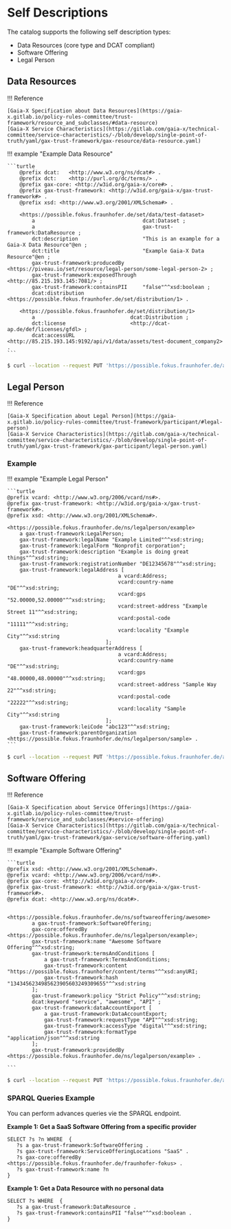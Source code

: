 # Self Descriptions

The catalog supports the following self description types:

- Data Resources (core type and DCAT compliant)
- Software Offering
- Legal Person


## Data Resources

!!! Reference

    [Gaia-X Specification about Data Resources](https://gaia-x.gitlab.io/policy-rules-committee/trust-framework/resource_and_subclasses/#data-resource)  
    [Gaia-X Service Characteristics](https://gitlab.com/gaia-x/technical-committee/service-characteristics/-/blob/develop/single-point-of-truth/yaml/gax-trust-framework/gax-resource/data-resource.yaml)


!!! example "Example Data Resource"

    ```turtle
        @prefix dcat:   <http://www.w3.org/ns/dcat#> .
        @prefix dct:    <http://purl.org/dc/terms/> .
        @prefix gax-core: <http://w3id.org/gaia-x/core#> .
        @prefix gax-trust-framework: <http://w3id.org/gaia-x/gax-trust-framework#> .
        @prefix xsd: <http://www.w3.org/2001/XMLSchema#> .

        <https://possible.fokus.fraunhofer.de/set/data/test-dataset>
            a                                   dcat:Dataset ;
            a                                   gax-trust-framework:DataResource ;
            dct:description                     "This is an example for a Gaia-X Data Resource"@en ;
            dct:title                           "Example Gaia-X Data Resource"@en ;
            gax-trust-framework:producedBy      <https://piveau.io/set/resource/legal-person/some-legal-person-2> ;
            gax-trust-framework:exposedThrough  <http://85.215.193.145:7081/> ;
            gax-trust-framework:containsPII     "false"^^xsd:boolean ;
            dcat:distribution                   <https://possible.fokus.fraunhofer.de/set/distribution/1> .

        <https://possible.fokus.fraunhofer.de/set/distribution/1>
            a                               dcat:Distribution ;
            dct:license                     <http://dcat-ap.de/def/licenses/gfdl> ;
            dcat:accessURL                  <http://85.215.193.145:9192/api/v1/data/assets/test-document_company2> .
    ```

``` sh
$ curl --location --request PUT 'https://possible.fokus.fraunhofer.de/api/hub/repo/test-provider/datasets/origin?originalId=test-data-resource' --header 'Content-Type: text/turtle' --header 'Authorization: Bearer <token>' 
```


## Legal Person


!!! Reference

    [Gaia-X Specification about Legal Person](https://gaia-x.gitlab.io/policy-rules-committee/trust-framework/participant/#legal-person)  
    [Gaia-X Service Characteristics](https://gitlab.com/gaia-x/technical-committee/service-characteristics/-/blob/develop/single-point-of-truth/yaml/gax-trust-framework/gax-participant/legal-person.yaml)



### Example

!!! example "Example Legal Person"

    ```turtle
    @prefix vcard: <http://www.w3.org/2006/vcard/ns#>.
    @prefix gax-trust-framework: <http://w3id.org/gaia-x/gax-trust-framework#>.
    @prefix xsd: <http://www.w3.org/2001/XMLSchema#>.

    <https://possible.fokus.fraunhofer.de/ns/legalperson/example>
        a gax-trust-framework:LegalPerson;
        gax-trust-framework:legalName "Example Limited"^^xsd:string;
        gax-trust-framework:legalForm "Nonprofit corporation";
        gax-trust-framework:description "Example is doing great things"^^xsd:string;
        gax-trust-framework:registrationNumber "DE12345678"^^xsd:string;
        gax-trust-framework:legalAddress [
                                        a vcard:Address;
                                        vcard:country-name "DE"^^xsd:string;
                                        vcard:gps "52.00000,52.00000"^^xsd:string;
                                        vcard:street-address "Example Street 11"^^xsd:string;
                                        vcard:postal-code "11111"^^xsd:string;
                                        vcard:locality "Example City"^^xsd:string
                                    ];
        gax-trust-framework:headquarterAddress [
                                        a vcard:Address;
                                        vcard:country-name "DE"^^xsd:string;
                                        vcard:gps "48.00000,48.00000"^^xsd:string;
                                        vcard:street-address "Sample Way 22"^^xsd:string;
                                        vcard:postal-code "22222"^^xsd:string;
                                        vcard:locality "Sample City"^^xsd:string
                                    ];
        gax-trust-framework:leiCode "abc123"^^xsd:string;
        gax-trust-framework:parentOrganization <https://possible.fokus.fraunhofer.de/ns/legalperson/sample> .
    ```

``` sh
$ curl --location --request PUT 'https://possible.fokus.fraunhofer.de/api/hub/repo/resources/legal-person?id=example' --header 'Content-Type: text/turtle' --header 'Authorization: Bearer <token>' 
```


## Software Offering

!!! Reference

    [Gaia-X Specification about Service Offerings](https://gaia-x.gitlab.io/policy-rules-committee/trust-framework/service_and_subclasses/#service-offering)  
    [Gaia-X Service Characteristics](https://gitlab.com/gaia-x/technical-committee/service-characteristics/-/blob/develop/single-point-of-truth/yaml/gax-trust-framework/gax-service/software-offering.yaml)



!!! example "Example Software Offering"

    ```turtle
    @prefix xsd: <http://www.w3.org/2001/XMLSchema#>.
    @prefix vcard: <http://www.w3.org/2006/vcard/ns#>.
    @prefix gax-core: <http://w3id.org/gaia-x/core#>.
    @prefix gax-trust-framework: <http://w3id.org/gaia-x/gax-trust-framework#>.
    @prefix dcat: <http://www.w3.org/ns/dcat#>.


    <https://possible.fokus.fraunhofer.de/ns/softwareoffering/awesome>
            a gax-trust-framework:SoftwareOffering;
            gax-core:offeredBy <https://possible.fokus.fraunhofer.de/ns/legalperson/example>;
            gax-trust-framework:name "Awesome Software Offering"^^xsd:string;
            gax-trust-framework:termsAndConditions [
                a gax-trust-framework:TermsAndConditions;
                gax-trust-framework:content "https://possible.fokus.fraunhofer/content/terms"^^xsd:anyURI;
                gax-trust-framework:hash "1343456234985623905603249309655"^^xsd:string
            ];
            gax-trust-framework:policy "Strict Policy"^^xsd:string;
            dcat:keyword "service", "awesome", "API" ;
            gax-trust-framework:dataAccountExport [
                a gax-trust-framework:DataAccountExport;
                gax-trust-framework:requestType "API"^^xsd:string;
                gax-trust-framework:accessType "digital"^^xsd:string;
                gax-trust-framework:formatType "application/json"^^xsd:string
            ];
            gax-trust-framework:providedBy <https://possible.fokus.fraunhofer.de/ns/legalperson/example> .

    ```


``` sh
$ curl --location --request PUT 'https://possible.fokus.fraunhofer.de/api/hub/repo/resources/software-offering?id=example' --header 'Content-Type: text/turtle' --header 'Authorization: Bearer <token>' 
```


### SPARQL Queries Example

You can perform advances queries vie the SPARQL endpoint.

**Example 1: Get a SaaS Software Offering from a specific provider**

```sparql
SELECT ?s ?n WHERE  {
   ?s a gax-trust-framework:SoftwareOffering .
   ?s gax-trust-framework:ServiceOfferingLocations "SaaS" .
   ?s gax-core:offeredBy <https://possible.fokus.fraunhofer.de/fraunhofer-fokus> .
   ?s gax-trust-framework:name ?n
}
```


**Example 1: Get a Data Resource with no personal data**

```sparql
SELECT ?s WHERE  {
   ?s a gax-trust-framework:DataResource .
   ?s gax-trust-framework:containsPII "false"^^xsd:boolean .
}

```

